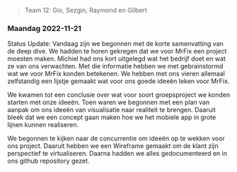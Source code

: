 > Team 12: Gio, Sezgin, Raymond en Gilbert

### Maandag 2022-11-21

Status Update: Vandaag zijn we begonnen met de korte samenvatting van de deep dive. We 
hadden te horen gekregen dat we voor MrFix een project moesten maken. Michiel had ons kort 
uitgelegd wat het bedrijf doet en wat ze van ons verwachten. Met die informatie hebben we 
met gebrainstormd wat we voor MrFix konden betekenen. We hebben met ons vieren allemaal 
zelfstandig een lijstje gemaakt wat voor ons goede ideeën leken voor MrFix.

We kwamen tot een conclusie over wat voor soort groepsproject we konden starten met onze 
ideeën. Toen waren we begonnen met een plan van aanpak om ons ideeën van visualisatie naar 
realiteit te brengen. Daaruit bleek dat we een concept gaan maken hoe we het mobiele app 
in grote lijnen kunnen realiseren.

We begonnen te kijken naar de concurrentie om ideeën op te wekken voor ons project. 
Daaruit hebben we een Wireframe gemaakt om de klant zijn perspectief te virtualiseren. 
Daarna hadden we alles gedocumenteerd en in ons github repository gezet.
